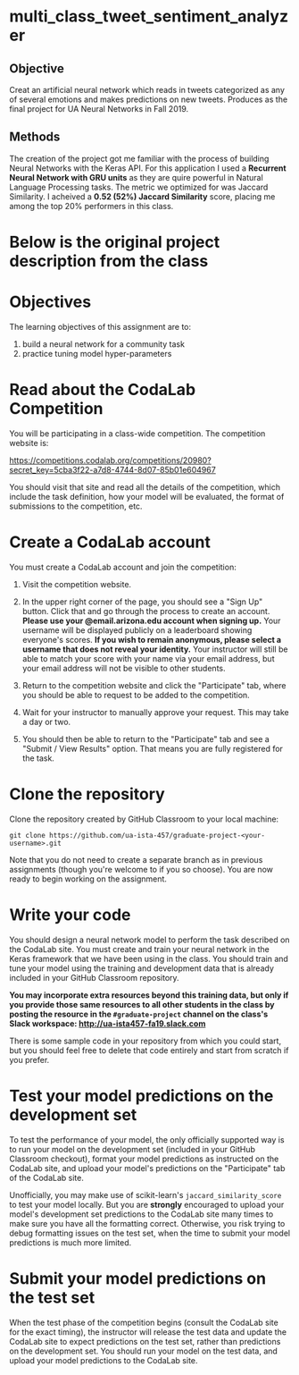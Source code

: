 # multi_class_tweet_sentiment_analyzer

## Objective
Creat an artificial neural network which reads in tweets categorized as any of several emotions and makes predictions on new tweets. Produces as the final project for UA Neural Networks in Fall 2019.

## Methods
The creation of the project got me familiar with the process of building Neural Networks with the Keras API. For this application I used a __Recurrent Neural Network with GRU units__ as they are quire powerful in Natural Language Processing tasks. The metric we optimized for was Jaccard Similarity. I acheived a __0.52 (52%) Jaccard Similarity__ score, placing me among the top 20% performers in this class. 

Below is the original project description from the class
========

# Objectives

The learning objectives of this assignment are to:
1. build a neural network for a community task 
2. practice tuning model hyper-parameters

# Read about the CodaLab Competition

You will be participating in a class-wide competition.
The competition website is:

https://competitions.codalab.org/competitions/20980?secret_key=5cba3f22-a7d8-4744-8d07-85b01e604967

You should visit that site and read all the details of the competition, which
include the task definition, how your model will be evaluated, the format of
submissions to the competition, etc.

# Create a CodaLab account

You must create a CodaLab account and join the competition:
1. Visit the competition website.

2. In the upper right corner of the page, you should see a "Sign Up" button.
Click that and go through the process to create an account.
**Please use your @email.arizona.edu account when signing up.**
Your username will be displayed publicly on a leaderboard showing everyone's
scores.
**If you wish to remain anonymous, please select a username that does not reveal
your identity.**
Your instructor will still be able to match your score with your name via your
email address, but your email address will not be visible to other students. 

3. Return to the competition website and click the "Participate" tab, where you
should be able to request to be added to the competition.

4. Wait for your instructor to manually approve your request.
This may take a day or two. 

5. You should then be able to return to the "Participate" tab and see a
"Submit / View Results" option.
That means you are fully registered for the task.

# Clone the repository

Clone the repository created by GitHub Classroom to your local machine:
```
git clone https://github.com/ua-ista-457/graduate-project-<your-username>.git
```
Note that you do not need to create a separate branch as in previous assignments
(though you're welcome to if you so choose).
You are now ready to begin working on the assignment.

# Write your code

You should design a neural network model to perform the task described on the
CodaLab site.
You must create and train your neural network in the Keras framework that we
have been using in the class.
You should train and tune your model using the training and development data
that is already included in your GitHub Classroom repository.

**You may incorporate extra resources beyond this training data, but only if
you provide those same resources to all other students in the class by posting
the resource in the `#graduate-project` channel on the class's Slack workspace:
http://ua-ista457-fa19.slack.com**

There is some sample code in your repository from which you could start, but
you should feel free to delete that code entirely and start from scratch if
you prefer.

# Test your model predictions on the development set

To test the performance of your model, the only officially supported way is to
run your model on the development set (included in your GitHub Classroom
checkout), format your model predictions as instructed on the CodaLab site,
and upload your model's predictions on the "Participate" tab of the CodaLab
site.

Unofficially, you may make use of scikit-learn's `jaccard_similarity_score` to 
test your model locally.
But you are **strongly** encouraged to upload your model's development set
predictions to the CodaLab site many times to make sure you have all the
formatting correct.
Otherwise, you risk trying to debug formatting issues on the test set, when
the time to submit your model predictions is much more limited.

# Submit your model predictions on the test set

When the test phase of the competition begins (consult the CodaLab site for the
exact timing), the instructor will release the test data and update the CodaLab
site to expect predictions on the test set, rather than predictions on the
development set.
You should run your model on the test data, and upload your model predictions to
the CodaLab site.
